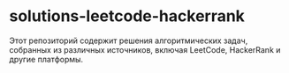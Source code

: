 # solutions-leetcode-hackerrank
Этот репозиторий содержит решения алгоритмических задач, собранных из различных источников, включая LeetCode, HackerRank и другие платформы.
